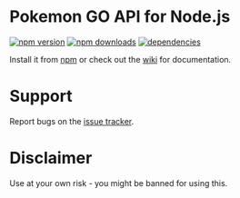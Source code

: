 # Pokemon GO API for Node.js
[![npm version](https://img.shields.io/npm/v/tru-pokemongo-api.svg)](https://npmjs.com/package/tru-pokemongo-api)
[![npm downloads](https://img.shields.io/npm/dm/tru-pokemongo-api.svg)](https://npmjs.com/package/tru-pokemongo-api)
[![dependencies](https://img.shields.io/david/TruCraft/tru-pokemongo-api.svg)](https://david-dm.org/TruCraft/tru-pokemongo-api)

Install it from [npm](https://www.npmjs.com/package/tru-pokemongo-api) or check out the [wiki](https://github.com/TruCraft/tru-pokemongo-api/wiki) for documentation.

# Support

Report bugs on the [issue tracker](https://github.com/TruCraft/tru-pokemongo-api/issues).

# Disclaimer

Use at your own risk - you might be banned for using this.